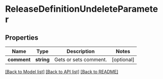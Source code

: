 # ReleaseDefinitionUndeleteParameter

## Properties
Name | Type | Description | Notes
------------ | ------------- | ------------- | -------------
**comment** | **string** | Gets or sets comment. | [optional] 

[[Back to Model list]](../README.md#documentation-for-models) [[Back to API list]](../README.md#documentation-for-api-endpoints) [[Back to README]](../README.md)


